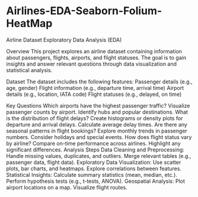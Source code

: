 # Airlines-EDA-Seaborn-Folium-HeatMap

Airline Dataset Exploratory Data Analysis (EDA)

Overview
This project explores an airline dataset containing information about passengers, flights, airports, and flight statuses. The goal is to gain insights and answer relevant questions through data visualization and statistical analysis.

Dataset
The dataset includes the following features:
Passenger details (e.g., age, gender)
Flight information (e.g., departure time, arrival time)
Airport details (e.g., location, IATA code)
Flight statuses (e.g., delayed, on time)

Key Questions
Which airports have the highest passenger traffic?
Visualize passenger counts by airport.
Identify hubs and popular destinations.
What is the distribution of flight delays?
Create histograms or density plots for departure and arrival delays.
Calculate average delay times.
Are there any seasonal patterns in flight bookings?
Explore monthly trends in passenger numbers.
Consider holidays and special events.
How does flight status vary by airline?
Compare on-time performance across airlines.
Highlight any significant differences.
Analysis Steps
Data Cleaning and Preprocessing:
Handle missing values, duplicates, and outliers.
Merge relevant tables (e.g., passenger data, flight data).
Exploratory Data Visualization:
Use scatter plots, bar charts, and heatmaps.
Explore correlations between features.
Statistical Insights:
Calculate summary statistics (mean, median, etc.).
Perform hypothesis tests (e.g., t-tests, ANOVA).
Geospatial Analysis:
Plot airport locations on a map.
Visualize flight routes.
